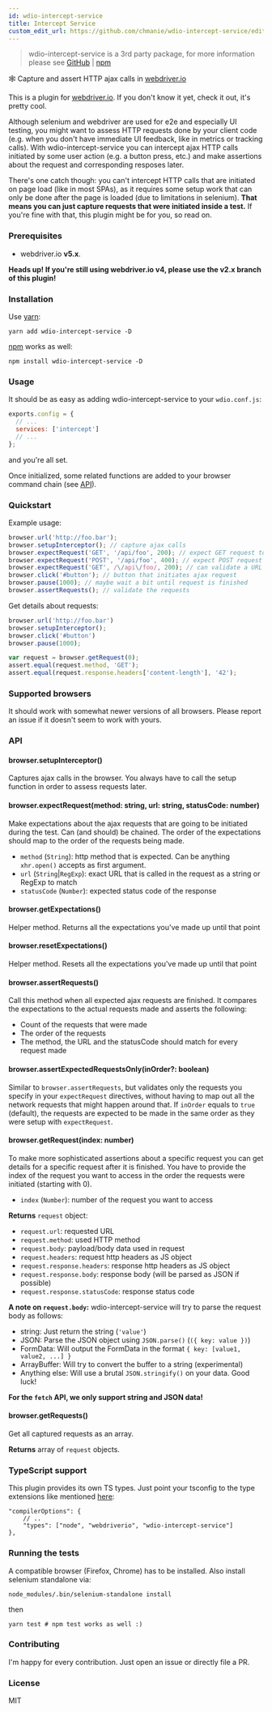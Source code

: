 ```yaml
---
id: wdio-intercept-service
title: Intercept Service
custom_edit_url: https://github.com/chmanie/wdio-intercept-service/edit/master/README.md
---
```


> wdio-intercept-service is a 3rd party package, for more information please see [GitHub](https://github.com/chmanie/wdio-intercept-service) | [npm](https://www.npmjs.com/package/wdio-intercept-service)

🕸 Capture and assert HTTP ajax calls in [webdriver.io](http://webdriver.io/)


This is a plugin for [webdriver.io](http://webdriver.io/). If you don't know it yet, check it out, it's pretty cool.

Although selenium and webdriver are used for e2e and especially UI testing, you might want to assess HTTP requests done by your client code (e.g. when you don't have immediate UI feedback, like in metrics or tracking calls). With wdio-intercept-service you can intercept ajax HTTP calls initiated by some user action (e.g. a button press, etc.) and make assertions about the request and corresponding resposes later.

There's one catch though: you can't intercept HTTP calls that are initiated on page load (like in most SPAs), as it requires some setup work that can only be done after the page is loaded (due to limitations in selenium). **That means you can just capture requests that were initiated inside a test.** If you're fine with that, this plugin might be for you, so read on.

### Prerequisites

* webdriver.io **v5.x**.

**Heads up! If you're still using webdriver.io v4, please use the v2.x branch of this plugin!**

### Installation

Use [yarn](https://yarnpkg.com):

```
yarn add wdio-intercept-service -D
```

[npm](https://npmjs.org) works as well:

```
npm install wdio-intercept-service -D
```

### Usage

It should be as easy as adding wdio-intercept-service to your `wdio.conf.js`:

```javascript
exports.config = {
  // ...
  services: ['intercept']
  // ...
};
```

and you're all set.

Once initialized, some related functions are added to your browser command chain (see [API](#api)).

### Quickstart

Example usage:

```javascript
browser.url('http://foo.bar');
browser.setupInterceptor(); // capture ajax calls
browser.expectRequest('GET', '/api/foo', 200); // expect GET request to /api/foo with 200 statusCode
browser.expectRequest('POST', '/api/foo', 400); // expect POST request to /api/foo with 400 statusCode
browser.expectRequest('GET', /\/api\/foo/, 200); // can validate a URL with regex, too
browser.click('#button'); // button that initiates ajax request
browser.pause(1000); // maybe wait a bit until request is finished
browser.assertRequests(); // validate the requests
```

Get details about requests:

```javascript
browser.url('http://foo.bar')
browser.setupInterceptor();
browser.click('#button')
browser.pause(1000);

var request = browser.getRequest(0);
assert.equal(request.method, 'GET');
assert.equal(request.response.headers['content-length'], '42');
```

### Supported browsers

It should work with somewhat newer versions of all browsers. Please report an issue if it doesn't seem to work with yours.

### API

#### browser.setupInterceptor()

Captures ajax calls in the browser. You always have to call the setup function in order to assess requests later.

#### browser.expectRequest(method: string, url: string, statusCode: number)

Make expectations about the ajax requests that are going to be initiated during the test. Can (and should) be chained. The order of the expectations should map to the order of the requests being made.

* `method` (`String`): http method that is expected. Can be anything `xhr.open()` accepts as first argument.
* `url` (`String`|`RegExp`): exact URL that is called in the request as a string or RegExp to match
* `statusCode` (`Number`): expected status code of the response

#### browser.getExpectations()

Helper method. Returns all the expectations you've made up until that point

#### browser.resetExpectations()

Helper method. Resets all the expectations you've made up until that point

#### browser.assertRequests()

Call this method when all expected ajax requests are finished. It compares the expectations to the actual requests made and asserts the following:

- Count of the requests that were made
- The order of the requests
- The method, the URL and the statusCode should match for every request made

#### browser.assertExpectedRequestsOnly(inOrder?: boolean)

Similar to `browser.assertRequests`, but validates only the requests you specify in your `expectRequest` directives, without having to map out all the network requests that might happen around that. If `inOrder` equals to `true` (default), the requests are expected to be made in the same order as they were setup with `expectRequest`.

#### browser.getRequest(index: number)

To make more sophisticated assertions about a specific request you can get details for a specific request after it is finished. You have to provide the index of the request you want to access in the order the requests were initiated (starting with 0).

* `index` (`Number`): number of the request you want to access

**Returns** `request` object:

* `request.url`: requested URL
* `request.method`: used HTTP method
* `request.body`: payload/body data used in request
* `request.headers`: request http headers as JS object
* `request.response.headers`: response http headers as JS object
* `request.response.body`: response body (will be parsed as JSON if possible)
* `request.response.statusCode`: response status code

**A note on `request.body`:** wdio-intercept-service will try to parse the request body as follows:

* string: Just return the string (`'value'`)
* JSON: Parse the JSON object using `JSON.parse()` (`({ key: value })`)
* FormData: Will output the FormData in the format `{ key: [value1, value2, ...] }`
* ArrayBuffer: Will try to convert the buffer to a string (experimental)
* Anything else: Will use a brutal `JSON.stringify()` on your data. Good luck!

**For the `fetch` API, we only support string and JSON data!**

#### browser.getRequests()

Get all captured requests as an array.

**Returns** array of `request` objects.

### TypeScript support

This plugin provides its own TS types. Just point your tsconfig to the type extensions like mentioned [here](https://webdriver.io/docs/typescript.html#framework-types):

```
"compilerOptions": {
    // ..
    "types": ["node", "webdriverio", "wdio-intercept-service"]
},
```

### Running the tests

A compatible browser (Firefox, Chrome) has to be installed. Also install selenium standalone via:

```shell
node_modules/.bin/selenium-standalone install
```

then

```shell
yarn test # npm test works as well :)
```

### Contributing

I'm happy for every contribution. Just open an issue or directly file a PR.

### License

MIT
